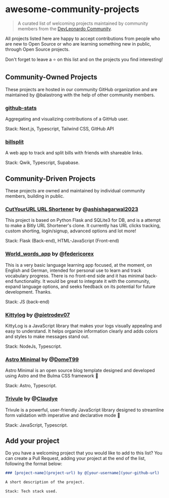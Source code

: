 # awesome-community-projects

> A curated list of welcoming projects maintained by community members from the [DevLeonardo Community](https://github.com/DevLeonardoCommunity).

All projects listed here are happy to accept contributions from people who are new to Open Source or who are learning something new in public, through Open Source projects.

Don't forget to leave a ⭐️ on this list and on the projects you find interesting!

## Community-Owned Projects

These projects are hosted in our community GitHub organization and are maintained by @balastrong with the help of other community members.

### [github-stats](https://github.com/DevLeonardoCommunity/github-stats)

Aggregating and visualizing contributions of a GitHub user.

Stack: Next.js, Typescript, Tailwind CSS, GitHub API

### [billsplit](https://github.com/DevLeonardoCommunity/billsplit)

A web app to track and split bills with friends with shareable links.

Stack: Qwik, Typescript, Supabase.

## Community-Driven Projects

These projects are owned and maintained by individual community members, building in public.

### [CutYourURL URL Shortener](https://github.com/ashishagarwal2023/CutYourURL.git) by @[ashishagarwal2023](https://github.com/ashishagarwal2023)

This project is based on Python Flask and SQLite3 for DB, and is a attempt to make a Bitly URL Shortener's clone. It currently has URL clicks tracking, custom shorting, login/signup, advanced options and lot more!

Stack: Flask (Back-end), HTML-JavaScript (Front-end)

### [World_words_app](https://github.com/federicorex/World_words_app.git) by @[federicorex](https://github.com/federicorex)

This is a very basic language learning app focused, at the moment, on English and German, intended for personal use to learn and track vocabulary progress. There is no front-end side and it has minimal back-end functionality. It would be great to integrate it with the community, expand language options, and seeks feedback on its potential for future development. Thanks.

Stack: JS (back-end)

### [Kittylog](https://github.com/pietrodev07/kittylog) by @[pietrodev07](https://github.com/pietrodev07)

KittyLog is a JavaScript library that makes your logs visually appealing and easy to understand. It helps organize information clearly and adds colors and styles to make messages stand out.

Stack: NodeJs, Typescript.

### [Astro Minimal](https://github.com/DomeT99/astro-minimal) by @[DomeT99](https://github.com/DomeT99)

Astro Minimal is an open source blog template designed and developed using Astro and the Bulma CSS framework 🚀

Stack: Astro, Typescript.

### [Trivule](https://github.com/trivule/trivule) by @[Claudye](https://github.com/Claudye)

Trivule is a powerful, user-friendly JavaScript library designed to streamline form validation with imperative and declarative mode 🚀

Stack: JavaScript, Typescript.

<!-- Add your project above this line -->

## Add your project

Do you have a welcoming project that you would like to add to this list? You can create a Pull Request, adding your project at the end of the list, following the format below:

```markdown
### [project-name](project-url) by @[your-username](your-github-url)

A short description of the project.

Stack: Tech stack used.
```
